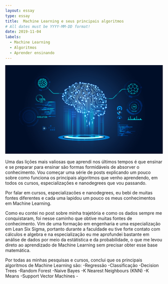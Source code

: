 ```yaml
---
layout: essay
type: essay
title:  Machine Learning e seus principais algoritmos
# All dates must be YYYY-MM-DD format!
date: 2019-11-04
labels:
  - Machine Learning
  - Algoritmos
  - Aprender ensinando
---
```


<img class="ui fluid image" src="../images/ML_logo.jpg">
<p>Uma das lições mais valiosas que aprendi nos últimos tempos é que ensinar e se preparar para ensinar são formas 
formidáveis de absorver o conhecimento. Vou começar uma série de posts explicando um pouco sobre como funciona os principais algoritmos que 
venho aprendendo, em todos os cursos, especializações e nanodegrees que vou passando.</p>

<p>Por falar em cursos, especializacões e nanodegrees, eu bebi de muitas fontes diferentes e cada uma lapidou um pouco 
os meus conhecimentos em Machine Learning.</p>

<p>Como eu contei no post sobre minha trajetória e como os dados sempre me conquistaram, foi nesse caminho que obtive muitas 
fontes de conhecimento. Vim de uma formação em engenharia e uma especialização em Lean Six Sigma, portanto durante a faculdade eu tive forte
contato com cálculos e algebra e na especialização eu me aprofundei bastante em análise de dados por meio da estátistica e da probabilidade, 
o que me levou direto ao aprendizado de Machine Learning sem precisar obter esse base matemática.</p>

<p>Por todas as minhas pesquisas e cursos, conclui que os principais algoritmos de Machine Learning são:
-Regressão
-Classificação
-Decision Trees
-Random Forest
-Naive Bayes
-K Nearest Neighbours (KNN)
-K Means
-Support Vector Machines
-


